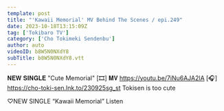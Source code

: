 ```yaml
---
template: post
title: "'Kawaii Memorial' MV Behind The Scenes / epi.249"
date: 2023-10-18T13:15:09Z
tag: ['Tokibaro TV']
category: ['Cho Tokimeki Sendenbu']
author: auto 
videoID: b8W5N0NXdY8
subTitle: b8W5N0NXdY8.vtt
---
```

𝐍𝐄𝐖 𝐒𝐈𝐍𝐆𝐋𝐄 "Cute Memorial"
[🎞] 𝐌𝐕 https://youtu.be/7iNu6AJA2lA
[🎧] https://cho-toki-sen.lnk.to/230925sg_st
Tokisen is too cute

♡NEW SINGLE “Kawaii Memorial” Listen